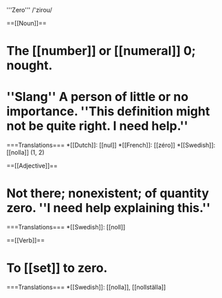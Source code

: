 '''Zero''' /'zirou/

==[[Noun]]==

# The [[number]] or [[numeral]] 0; nought.
# ''Slang'' A person of little or no importance. ''This definition might not be quite right. I need help.''

===Translations===
*[[Dutch]]: [[nul]]
*[[French]]: [[zéro]]
*[[Swedish]]: [[nolla]] (1, 2)

==[[Adjective]]==

# Not there; nonexistent; of quantity zero. ''I need help explaining this.''

===Translations===
*[[Swedish]]: [[noll]]

==[[Verb]]==

# To [[set]] to zero.

===Translations===
*[[Swedish]]: [[nolla]], [[nollställa]]
